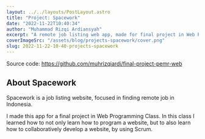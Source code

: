 ```yaml
---
layout: ../../layouts/PostLayout.astro
title: "Project: Spacework"
date: "2022-11-22T10:40:34"
author: "Muhammad Rizqi Ardiansyah"
excerpt: "A remote job listing web app, made for final project in Web Programming class with my team. The front-end side was made using React, with TailwindCSS as the styling. The back-end side was made using Fastify. The database used in this project are PostgreSQL, hosted from Supabase."
coverImageSrc: "/assets/blog/projects-spacework/cover.png"
slug: 2022-11-22-10-40-projects-spacework
---
```


Source code: <https://github.com/muhrizqiardi/final-project-pemr-web>

## About Spacework

Spacework is a job listing website, focused in finding remote job in Indonesia.

I made this app for a final project in Web Programming Class. In this class I learned how to not only learn how to program a website, but to also learn how to collaboratively develop a website, by using Scrum.

##
